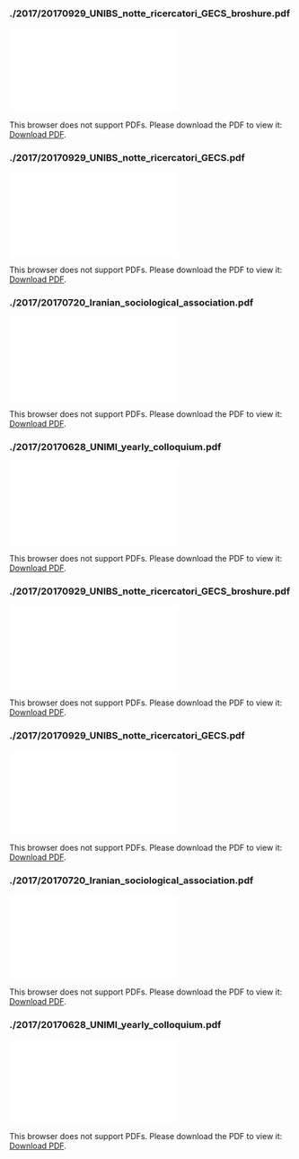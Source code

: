 
### ./2017/20170929_UNIBS_notte_ricercatori_GECS_broshure.pdf

<object data="./2017/20170929_UNIBS_notte_ricercatori_GECS_broshure.pdf" type="application/pdf" width="500px" height="500px">
    <embed src="./2017/20170929_UNIBS_notte_ricercatori_GECS_broshure.pdf">
        <p>This browser does not support PDFs. Please download the PDF to view it: <a href="./2017/20170929_UNIBS_notte_ricercatori_GECS_broshure.pdf">Download PDF</a>.</p>
    </embed>
</object>

### ./2017/20170929_UNIBS_notte_ricercatori_GECS.pdf

<object data="./2017/20170929_UNIBS_notte_ricercatori_GECS.pdf" type="application/pdf" width="500px" height="500px">
    <embed src="./2017/20170929_UNIBS_notte_ricercatori_GECS.pdf">
        <p>This browser does not support PDFs. Please download the PDF to view it: <a href="./2017/20170929_UNIBS_notte_ricercatori_GECS.pdf">Download PDF</a>.</p>
    </embed>
</object>

### ./2017/20170720_Iranian_sociological_association.pdf

<object data="./2017/20170720_Iranian_sociological_association.pdf" type="application/pdf" width="500px" height="500px">
    <embed src="./2017/20170720_Iranian_sociological_association.pdf">
        <p>This browser does not support PDFs. Please download the PDF to view it: <a href="./2017/20170720_Iranian_sociological_association.pdf">Download PDF</a>.</p>
    </embed>
</object>

### ./2017/20170628_UNIMI_yearly_colloquium.pdf

<object data="./2017/20170628_UNIMI_yearly_colloquium.pdf" type="application/pdf" width="500px" height="500px">
    <embed src="./2017/20170628_UNIMI_yearly_colloquium.pdf">
        <p>This browser does not support PDFs. Please download the PDF to view it: <a href="./2017/20170628_UNIMI_yearly_colloquium.pdf">Download PDF</a>.</p>
    </embed>
</object>

### ./2017/20170929_UNIBS_notte_ricercatori_GECS_broshure.pdf

<object data="./2017/20170929_UNIBS_notte_ricercatori_GECS_broshure.pdf" type="application/pdf" width="500px" height="500px">
    <embed src="./2017/20170929_UNIBS_notte_ricercatori_GECS_broshure.pdf">
        <p>This browser does not support PDFs. Please download the PDF to view it: <a href="./2017/20170929_UNIBS_notte_ricercatori_GECS_broshure.pdf">Download PDF</a>.</p>
    </embed>
</object>

### ./2017/20170929_UNIBS_notte_ricercatori_GECS.pdf

<object data="./2017/20170929_UNIBS_notte_ricercatori_GECS.pdf" type="application/pdf" width="500px" height="500px">
    <embed src="./2017/20170929_UNIBS_notte_ricercatori_GECS.pdf">
        <p>This browser does not support PDFs. Please download the PDF to view it: <a href="./2017/20170929_UNIBS_notte_ricercatori_GECS.pdf">Download PDF</a>.</p>
    </embed>
</object>

### ./2017/20170720_Iranian_sociological_association.pdf

<object data="./2017/20170720_Iranian_sociological_association.pdf" type="application/pdf" width="500px" height="500px">
    <embed src="./2017/20170720_Iranian_sociological_association.pdf">
        <p>This browser does not support PDFs. Please download the PDF to view it: <a href="./2017/20170720_Iranian_sociological_association.pdf">Download PDF</a>.</p>
    </embed>
</object>

### ./2017/20170628_UNIMI_yearly_colloquium.pdf

<object data="./2017/20170628_UNIMI_yearly_colloquium.pdf" type="application/pdf" width="500px" height="500px">
    <embed src="./2017/20170628_UNIMI_yearly_colloquium.pdf">
        <p>This browser does not support PDFs. Please download the PDF to view it: <a href="./2017/20170628_UNIMI_yearly_colloquium.pdf">Download PDF</a>.</p>
    </embed>
</object>

